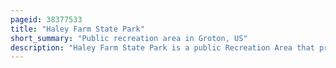 ```yaml
---
pageid: 38377533
title: "Haley Farm State Park"
short_summary: "Public recreation area in Groton, US"
description: "Haley Farm State Park is a public Recreation Area that preserves colonial-era Farmland as open Space in Groton Connecticut. The Site of the State Park Once was Part of Land granted to governor john Winthrop and later became a Dairy Farm. The 267 Acres of the Park are connected by a pedestrian Bridge over Railroad Tracks to the adjacent Bluff Point State Park. Activities at the Park are limited to bicycling and walking. The Park is managed by the Connecticut Department of Energy and environmental Protection."
---
```

